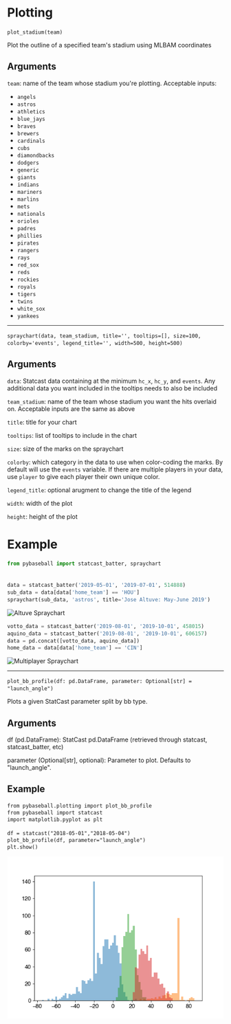 # Plotting

`plot_stadium(team)`

Plot the outline of a specified team's stadium using MLBAM coordinates

## Arguments

`team`: name of the team whose stadium you're plotting. Acceptable inputs:
* `angels`
* `astros`
* `athletics`
* `blue_jays`
* `braves`
* `brewers`
* `cardinals`
* `cubs`
* `diamondbacks`
* `dodgers`
* `generic`
* `giants`
* `indians`
* `mariners`
* `marlins`
* `mets`
* `nationals`
* `orioles`
* `padres`
* `phillies`
* `pirates`
* `rangers`
* `rays`
* `red_sox`
* `reds`
* `rockies`
* `royals`
* `tigers`
* `twins`
* `white_sox`
* `yankees`

---

`spraychart(data, team_stadium, title='', tooltips=[], size=100, colorby='events', legend_title='', width=500, height=500)`

## Arguments

`data`: Statcast data containing at the minimum `hc_x`, `hc_y`, and `events`. Any additional data you want included in the tooltips needs to also be included

`team_stadium`: name of the team whose stadium you want the hits overlaid on. Acceptable inputs are the same as above

`title`: title for your chart

`tooltips`: list of tooltips to include in the chart

`size`: size of the marks on the spraychart

`colorby`: which category in the data to use when color-coding the marks. By default will use the `events` variable. If there are multiple players in your data, use `player` to give each player their own unique color.

`legend_title`: optional arugment to change the title of the legend

`width`: width of the plot

`height`: height of the plot

# Example

```python
from pybaseball import statcast_batter, spraychart


data = statcast_batter('2019-05-01', '2019-07-01', 514888)
sub_data = data[data['home_team'] == 'HOU']
spraychart(sub_data, 'astros', title='Jose Altuve: May-June 2019')
```
![Altuve Spraychart](spraychart.png)

```python
votto_data = statcast_batter('2019-08-01', '2019-10-01', 458015)
aquino_data = statcast_batter('2019-08-01', '2019-10-01', 606157)
data = pd.concat([votto_data, aquino_data])
home_data = data[data['home_team'] == 'CIN']
```
![Multiplayer Spraychart](multiplayer_spraychart.png)

---

`plot_bb_profile(df: pd.DataFrame, parameter: Optional[str] = "launch_angle")`

Plots a given StatCast parameter split by bb type.

## Arguments
df (pd.DataFrame): StatCast pd.DataFrame (retrieved through statcast, statcast_batter, etc)

parameter (Optional[str], optional): Parameter to plot. Defaults to "launch_angle".

## Example

```
from pybaseball.plotting import plot_bb_profile
from pybaseball import statcast
import matplotlib.pyplot as plt

df = statcast("2018-05-01","2018-05-04")
plot_bb_profile(df, parameter="launch_angle")
plt.show()
```

![](plot_bb_profile_example.png)